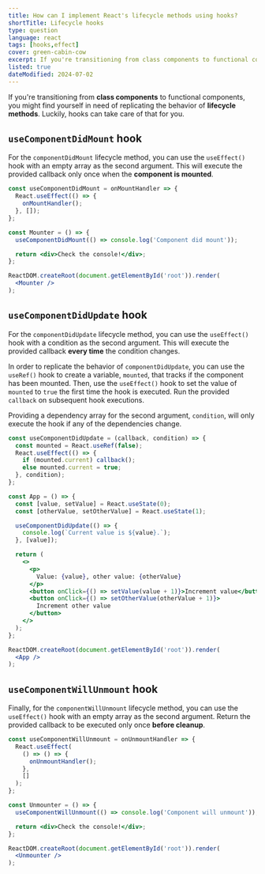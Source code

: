```yaml
---
title: How can I implement React's lifecycle methods using hooks?
shortTitle: Lifecycle hooks
type: question
language: react
tags: [hooks,effect]
cover: green-cabin-cow
excerpt: If you're transitioning from class components to functional components, you can replicate the behavior of lifecycle methods using hooks.
listed: true
dateModified: 2024-07-02
---
```


If you're transitioning from **class components** to functional components, you might find yourself in need of replicating the behavior of **lifecycle methods**. Luckily, hooks can take care of that for you.

## `useComponentDidMount` hook

For the `componentDidMount` lifecycle method, you can use the `useEffect()` hook with an empty array as the second argument. This will execute the provided callback only once when the **component is mounted**.

```jsx
const useComponentDidMount = onMountHandler => {
  React.useEffect(() => {
    onMountHandler();
  }, []);
};

const Mounter = () => {
  useComponentDidMount(() => console.log('Component did mount'));

  return <div>Check the console!</div>;
};

ReactDOM.createRoot(document.getElementById('root')).render(
  <Mounter />
);
```

## `useComponentDidUpdate` hook

For the `componentDidUpdate` lifecycle method, you can use the `useEffect()` hook with a condition as the second argument. This will execute the provided callback **every time** the condition changes.

In order to replicate the behavior of `componentDidUpdate`, you can use the `useRef()` hook to create a variable, `mounted`, that tracks if the component has been mounted. Then, use the `useEffect()` hook to set the value of `mounted` to `true` the first time the hook is executed. Run the provided `callback` on subsequent hook executions.

Providing a dependency array for the second argument, `condition`, will only execute the hook if any of the dependencies change.

```jsx
const useComponentDidUpdate = (callback, condition) => {
  const mounted = React.useRef(false);
  React.useEffect(() => {
    if (mounted.current) callback();
    else mounted.current = true;
  }, condition);
};

const App = () => {
  const [value, setValue] = React.useState(0);
  const [otherValue, setOtherValue] = React.useState(1);

  useComponentDidUpdate(() => {
    console.log(`Current value is ${value}.`);
  }, [value]);

  return (
    <>
      <p>
        Value: {value}, other value: {otherValue}
      </p>
      <button onClick={() => setValue(value + 1)}>Increment value</button>
      <button onClick={() => setOtherValue(otherValue + 1)}>
        Increment other value
      </button>
    </>
  );
};

ReactDOM.createRoot(document.getElementById('root')).render(
  <App />
);
```

## `useComponentWillUnmount` hook

Finally, for the `componentWillUnmount` lifecycle method, you can use the `useEffect()` hook with an empty array as the second argument. Return the provided callback to be executed only once **before cleanup**.

```jsx
const useComponentWillUnmount = onUnmountHandler => {
  React.useEffect(
    () => () => {
      onUnmountHandler();
    },
    []
  );
};

const Unmounter = () => {
  useComponentWillUnmount(() => console.log('Component will unmount'));

  return <div>Check the console!</div>;
};

ReactDOM.createRoot(document.getElementById('root')).render(
  <Unmounter />
);
```
